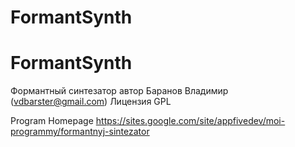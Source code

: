 # FormantSynth
# FormantSynth

Формантный синтезатор
автор Баранов Владимир (vdbarster@gmail.com)
Лицензия GPL

Program Homepage
https://sites.google.com/site/appfivedev/moi-programmy/formantnyj-sintezator